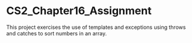 # CS2_Chapter16_Assignment

This project exercises the use of templates and exceptions using throws and catches to sort numbers in an array.
